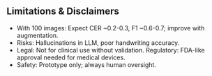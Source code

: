 ## Limitations & Disclaimers
- With 100 images: Expect CER ~0.2-0.3, F1 ~0.6-0.7; improve with augmentation.
- Risks: Hallucinations in LLM, poor handwriting accuracy.
- Legal: Not for clinical use without validation. Regulatory: FDA-like approval needed for medical devices.
- Safety: Prototype only; always human oversight.